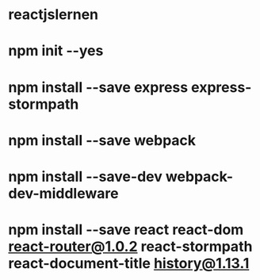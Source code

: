 # reactjslernen
# npm init --yes
# npm install --save express express-stormpath
# npm install --save webpack
# npm install --save-dev webpack-dev-middleware
# npm install --save react react-dom react-router@1.0.2 react-stormpath react-document-title history@1.13.1 
